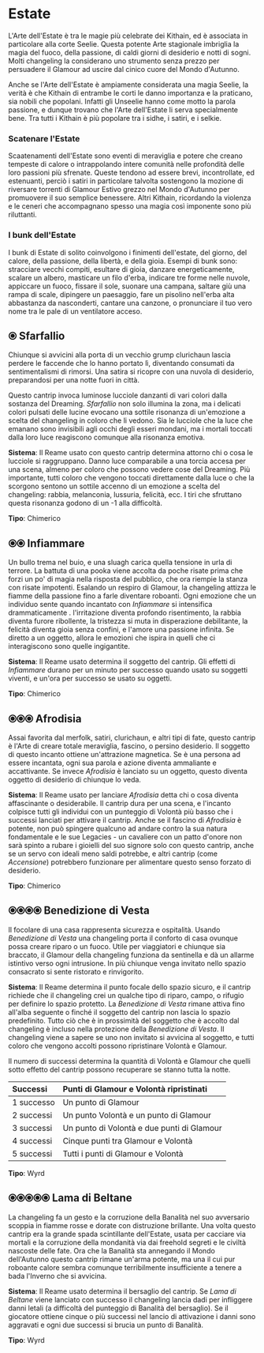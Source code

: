 # Estate

L'Arte dell'Estate è tra le magie più celebrate dei Kithain, ed è associata in particolare alla corte Seelie. Questa potente Arte stagionale imbriglia la magia del fuoco, della passione, di caldi giorni di desiderio e notti di sogni. Molti changeling la considerano uno strumento senza prezzo per persuadere il Glamour ad uscire dal cinico cuore del Mondo d'Autunno.  

Anche se l'Arte dell'Estate è ampiamente considerata una magia Seelie, la verità è che Kithain di entrambe le corti le danno importanza e la praticano, sia nobili che popolani. Infatti gli Unseelie hanno come motto la parola passione, e dunque trovano che l'Arte dell'Estate li serva specialmente bene. Tra tutti i Kithain è più popolare tra i sidhe, i satiri, e i selkie.  

### Scatenare l'Estate

Scaatenamenti dell'Estate sono eventi di meraviglia e potere che creano tempeste di calore o intrappolando intere comunità nelle profondità delle loro passioni più sfrenate. Queste tendono ad essere brevi, incontrollate, ed estenuanti, perciò i satiri in particolare talvolta sostengono la mozione di riversare torrenti di Glamour Estivo grezzo nel Mondo d'Autunno per promuovere il suo semplice benessere. Altri Kithain, ricordando la violenza e le ceneri che accompagnano spesso una magia così imponente sono più riluttanti.  

### I bunk dell'Estate

I bunk di Estate di solito coinvolgono i finimenti dell'estate, del giorno, del calore, della passione, della libertà, e della gioia. Esempi di bunk sono: stracciare vecchi compiti, esultare di gioia, danzare energeticamente, scalare un albero, masticare un filo d'erba, indicare tre forme nelle nuvole, appiccare un fuoco, fissare il sole, suonare una campana, saltare giù una rampa di scale, dipingere un paesaggio, fare un pisolino nell'erba alta abbastanza da nasconderti, cantare una canzone, o pronunciare il tuo vero nome tra le pale di un ventilatore acceso.  

## ⦿ Sfarfallio

Chiunque si avvicini alla porta di un vecchio grump clurichaun lascia perdere le faccende che lo hanno portato lì, diventando consumati da sentimentalismi di rimorsi. Una satira si ricopre con una nuvola di desiderio, preparandosi per una notte fuori in città.  

Questo cantrip invoca luminose lucciole danzanti di vari colori dalla sostanza del Dreaming. *Sfarfallio* non solo illumina la zona, ma i delicati colori pulsati delle lucine evocano una sottile risonanza di un'emozione a scelta del changeling in coloro che li vedono. Sia le lucciole che la luce che emanano sono invisibili agli occhi degli esseri mondani, ma i mortali toccati dalla loro luce reagiscono comunque alla risonanza emotiva.  

**Sistema**: Il Reame usato con questo cantrip determina attorno chi o cosa le lucciole si raggruppano. Danno luce comparabile a una torcia accesa per una scena, almeno per coloro che possono vedere cose del Dreaming. Più importante, tutti coloro che vengono toccati direttamente dalla luce o che la scorgono sentono un sottile accenno di un emozione a scelta del changeling: rabbia, melanconia, lussuria, felicità, ecc. I tiri che sfruttano questa risonanza godono di un -1 alla difficoltà.  

**Tipo**: Chimerico  

## ⦿⦿ Infiammare

Un bullo trema nel buio, e una sluagh carica quella tensione in urla di terrore. La battuta di una pooka viene accolta da poche risate prima che forzi un po' di magia nella risposta del pubblico, che ora riempie la stanza con risate impotenti. Esalando un respiro di Glamour, la changeling attizza le fiamme della passione fino a farle diventare roboanti. Ogni emozione che un individuo sente quando incantato con *Infiammare* si intensifica drammaticamente . l'irritazione diventa profondo risentimento, la rabbia diventa furore ribollente, la tristezza si muta in disperazione debilitante, la felicità diventa gioia senza confini, e l'amore una passione infinita. Se diretto a un oggetto, allora le emozioni che ispira in quelli che ci interagiscono sono quelle ingigantite.  

**Sistema**: Il Reame usato determina il soggetto del cantrip. Gli effetti di *Infiammare* durano per un minuto per successo quando usato su soggetti viventi, e un'ora per successo se usato su oggetti.  

**Tipo**: Chimerico  

## ⦿⦿⦿ Afrodisia

Assai favorita dal merfolk, satiri, clurichaun, e altri tipi di fate, questo cantrip è l'Arte di creare totale meraviglia, fascino, o persino desiderio. Il soggetto di questo incanto ottiene un'attrazione magnetica. Se è una persona ad essere incantata, ogni sua parola e azione diventa ammaliante e accattivante. Se invece *Afrodisia* è lanciato su un oggetto, questo diventa oggetto di desiderio di chiunque lo veda.  

**Sistema**: Il Reame usato per lanciare *Afrodisia* detta chi o cosa diventa affascinante o desiderabile. Il cantrip dura per una scena, e l'incanto colpisce tutti gli individui con un punteggio di Volontà più basso che i successi lanciati per attivare il cantrip. Anche se il fascino di *Afrodisia* è potente, non può spingere qualcuno ad andare contro la sua natura fondamentale e le sue Legacies - un cavaliere con un patto d'onore non sarà spinto a rubare i gioielli del suo signore solo con questo cantrip, anche se un servo con ideali meno saldi potrebbe, e altri cantrip (come *Accensione*) potrebbero funzionare per alimentare questo senso forzato di desiderio.  

**Tipo**: Chimerico

## ⦿⦿⦿⦿ Benedizione di Vesta

Il focolare di una casa rappresenta sicurezza e ospitalità. Usando *Benedizione di Vesta* una changeling porta il conforto di casa ovunque possa creare riparo o un fuoco. Utile per viaggiatori e chiunque sia braccato, il Glamour della changeling funziona da sentinella e dà un allarme istintivo verso ogni intrusione. In più chiunque venga invitato nello spazio consacrato si sente ristorato e rinvigorito.  

**Sistema**: Il Reame determina il punto focale dello spazio sicuro, e il cantrip richiede che il changeling crei un qualche tipo di riparo, campo, o rifugio per definire lo spazio protetto. La *Benedizione di Vesta* rimane attiva fino all'alba seguente o finché il soggetto del cantrip non lascia lo spazio predefinito. Tutto ciò che è in prossimità del soggetto che è accolto dal changeling è incluso nella protezione della *Benedizione di Vesta*. Il changeling viene a sapere se uno non invitato si avvicina al soggetto, e tutti coloro che vengono accolti possono ripristinare Volontà e Glamour.  

Il numero di successi determina la quantità di Volontà e Glamour che quelli sotto effetto del cantrip possono recuperare se stanno tutta la notte.

| Successi   | Punti di Glamour e Volontà ripristinati    |
|:-----------|:-------------------------------------------|
| 1 successo | Un punto di Glamour                        |
| 2 successi | Un punto Volontà e un punto di Glamour     |
| 3 successi | Un punto di Volontà e due punti di Glamour |
| 4 successi | Cinque punti tra Glamour e Volontà         |
| 5 successi | Tutti i punti di Glamour e Volontà         |
  
**Tipo**: Wyrd

## ⦿⦿⦿⦿⦿ Lama di Beltane

La changeling fa un gesto e la corruzione della Banalità nel suo avversario scoppia in fiamme rosse e dorate con distruzione brillante. Una volta questo cantrip era la grande spada scintillante dell'Estate, usata per cacciare via mortali e la corruzione della mondanità via dai freehold segreti e le civiltà nascoste delle fate. Ora che la Banalità sta annegando il Mondo dell'Autunno questo cantrip rimane un'arma potente, ma una il cui pur roboante calore sembra comunque terribilmente insufficiente a tenere a bada l'Inverno che si avvicina.  

**Sistema**: Il Reame usato determina il bersaglio del cantrip. Se *Lama di Beltane* viene lanciato con successo il changeling lancia dadi per infliggere danni letali (a difficoltà del punteggio di Banalità del bersaglio). Se il giocatore ottiene cinque o più successi nel lancio di attivazione i danni sono aggravati e ogni due successi si brucia un punto di Banalità.  

**Tipo**: Wyrd